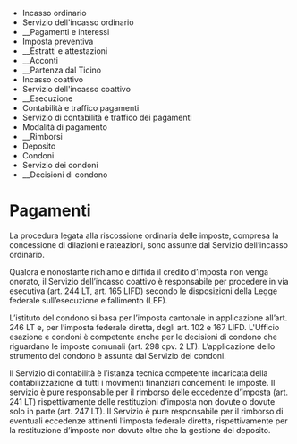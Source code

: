   * Incasso ordinario
  * Servizio dell'incasso ordinario
  *  __Pagamenti e interessi
  * Imposta preventiva
  *  __Estratti e attestazioni
  *  __Acconti
  *  __Partenza dal Ticino
  * Incasso coattivo
  * Servizio dell'incasso coattivo
  *  __Esecuzione
  * Contabilità e traffico pagamenti
  * Servizio di contabilità e traffico dei pagamenti
  * Modalità di pagamento
  *  __Rimborsi
  * Deposito
  * Condoni
  * Servizio dei condoni
  *  __Decisioni di condono

#  Pagamenti

La procedura legata alla riscossione ordinaria delle imposte, compresa la
concessione di dilazioni e rateazioni, sono assunte dal Servizio dell’incasso
ordinario.

Qualora e nonostante richiamo e diffida il credito d’imposta non venga
onorato, il Servizio dell’incasso coattivo è responsabile per procedere in via
esecutiva (art. 244 LT, art. 165 LIFD) secondo le disposizioni della Legge
federale sull’esecuzione e fallimento (LEF).

L’istituto del condono si basa per l’imposta cantonale in applicazione
all’art. 246 LT e, per l’imposta federale diretta, degli art. 102 e 167 LIFD.
L'Ufficio esazione e condoni è competente anche per le decisioni di condono
che riguardano le imposte comunali (art. 298 cpv. 2 LT). L’applicazione dello
strumento del condono è assunta dal Servizio dei condoni.

Il Servizio di contabilità è l’istanza tecnica competente incaricata della
contabilizzazione di tutti i movimenti finanziari concernenti le imposte. Il
servizio è pure responsabile per il rimborso delle eccedenze d’imposta (art.
241 LT) rispettivamente delle restituzioni d’imposta non dovute o dovute solo
in parte (art. 247 LT). Il Servizio è pure responsabile per il rimborso di
eventuali eccedenze attinenti l’imposta federale diretta, rispettivamente per
la restituzione d’imposte non dovute oltre che la gestione del deposito.


